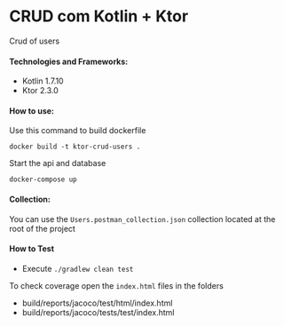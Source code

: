 # CRUD com Kotlin + Ktor

Crud of users


#### Technologies and Frameworks:

* Kotlin 1.7.10
* Ktor 2.3.0

#### How to use:

Use this command to build dockerfile
```
docker build -t ktor-crud-users .
```

Start the api and database
```
docker-compose up
```

#### Collection:
You can use the `Users.postman_collection.json` collection located at the root of the project

#### How to Test

* Execute `./gradlew clean test`

To check coverage open the `index.html` files in the folders
* build/reports/jacoco/test/html/index.html
* build/reports/jacoco/tests/test/index.html